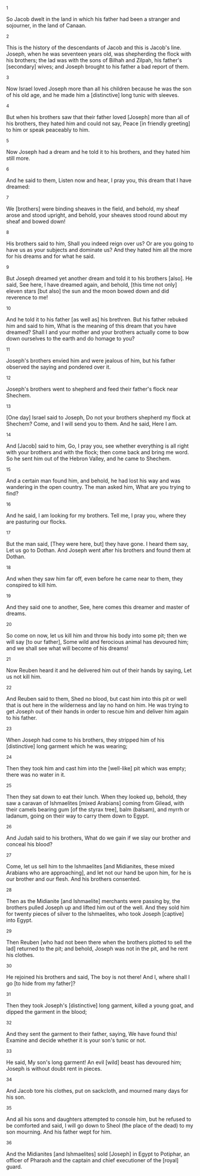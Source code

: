 <sup>1</sup> 

So Jacob dwelt in the land in which his father had been a stranger and sojourner, in the land of Canaan. 

<sup>2</sup> 

This is the history of the descendants of Jacob and this is Jacob's line. Joseph, when he was seventeen years old, was shepherding the flock with his brothers; the lad was with the sons of Bilhah and Zilpah, his father's [secondary] wives; and Joseph brought to his father a bad report of them. 

<sup>3</sup> 

Now Israel loved Joseph more than all his children because he was the son of his old age, and he made him a [distinctive] long tunic with sleeves. 

<sup>4</sup> 

But when his brothers saw that their father loved [Joseph] more than all of his brothers, they hated him and could not say, Peace [in friendly greeting] to him or speak peaceably to him. 

<sup>5</sup> 

Now Joseph had a dream and he told it to his brothers, and they hated him still more. 

<sup>6</sup> 

And he said to them, Listen now and hear, I pray you, this dream that I have dreamed: 

<sup>7</sup> 

We [brothers] were binding sheaves in the field, and behold, my sheaf arose and stood upright, and behold, your sheaves stood round about my sheaf and bowed down! 

<sup>8</sup> 

His brothers said to him, Shall you indeed reign over us? Or are you going to have us as your subjects and dominate us? And they hated him all the more for his dreams and for what he said. 

<sup>9</sup> 

But Joseph dreamed yet another dream and told it to his brothers [also]. He said, See here, I have dreamed again, and behold, [this time not only] eleven stars [but also] the sun and the moon bowed down and did reverence to me! 

<sup>10</sup> 

And he told it to his father [as well as] his brethren. But his father rebuked him and said to him, What is the meaning of this dream that you have dreamed? Shall I and your mother and your brothers actually come to bow down ourselves to the earth and do homage to you? 

<sup>11</sup> 

Joseph's brothers envied him and were jealous of him, but his father observed the saying and pondered over it. 

<sup>12</sup> 

Joseph's brothers went to shepherd and feed their father's flock near Shechem. 

<sup>13</sup> 

[One day] Israel said to Joseph, Do not your brothers shepherd my flock at Shechem? Come, and I will send you to them. And he said, Here I am. 

<sup>14</sup> 

And [Jacob] said to him, Go, I pray you, see whether everything is all right with your brothers and with the flock; then come back and bring me word. So he sent him out of the Hebron Valley, and he came to Shechem. 

<sup>15</sup> 

And a certain man found him, and behold, he had lost his way and was wandering in the open country. The man asked him, What are you trying to find? 

<sup>16</sup> 

And he said, I am looking for my brothers. Tell me, I pray you, where they are pasturing our flocks. 

<sup>17</sup> 

But the man said, [They were here, but] they have gone. I heard them say, Let us go to Dothan. And Joseph went after his brothers and found them at Dothan. 

<sup>18</sup> 

And when they saw him far off, even before he came near to them, they conspired to kill him. 

<sup>19</sup> 

And they said one to another, See, here comes this dreamer and master of dreams. 

<sup>20</sup> 

So come on now, let us kill him and throw his body into some pit; then we will say [to our father], Some wild and ferocious animal has devoured him; and we shall see what will become of his dreams! 

<sup>21</sup> 

Now Reuben heard it and he delivered him out of their hands by saying, Let us not kill him. 

<sup>22</sup> 

And Reuben said to them, Shed no blood, but cast him into this pit or well that is out here in the wilderness and lay no hand on him. He was trying to get Joseph out of their hands in order to rescue him and deliver him again to his father. 

<sup>23</sup> 

When Joseph had come to his brothers, they stripped him of his [distinctive] long garment which he was wearing; 

<sup>24</sup> 

Then they took him and cast him into the [well-like] pit which was empty; there was no water in it. 

<sup>25</sup> 

Then they sat down to eat their lunch. When they looked up, behold, they saw a caravan of Ishmaelites [mixed Arabians] coming from Gilead, with their camels bearing gum [of the styrax tree], balm (balsam), and myrrh or ladanum, going on their way to carry them down to Egypt. 

<sup>26</sup> 

And Judah said to his brothers, What do we gain if we slay our brother and conceal his blood? 

<sup>27</sup> 

Come, let us sell him to the Ishmaelites [and Midianites, these mixed Arabians who are approaching], and let not our hand be upon him, for he is our brother and our flesh. And his brothers consented. 

<sup>28</sup> 

Then as the Midianite [and Ishmaelite] merchants were passing by, the brothers pulled Joseph up and lifted him out of the well. And they sold him for twenty pieces of silver to the Ishmaelites, who took Joseph [captive] into Egypt. 

<sup>29</sup> 

Then Reuben [who had not been there when the brothers plotted to sell the lad] returned to the pit; and behold, Joseph was not in the pit, and he rent his clothes. 

<sup>30</sup> 

He rejoined his brothers and said, The boy is not there! And I, where shall I go [to hide from my father]? 

<sup>31</sup> 

Then they took Joseph's [distinctive] long garment, killed a young goat, and dipped the garment in the blood; 

<sup>32</sup> 

And they sent the garment to their father, saying, We have found this! Examine and decide whether it is your son's tunic or not. 

<sup>33</sup> 

He said, My son's long garment! An evil [wild] beast has devoured him; Joseph is without doubt rent in pieces. 

<sup>34</sup> 

And Jacob tore his clothes, put on sackcloth, and mourned many days for his son. 

<sup>35</sup> 

And all his sons and daughters attempted to console him, but he refused to be comforted and said, I will go down to Sheol (the place of the dead) to my son mourning. And his father wept for him. 

<sup>36</sup> 

And the Midianites [and Ishmaelites] sold [Joseph] in Egypt to Potiphar, an officer of Pharaoh and the captain and chief executioner of the [royal] guard.